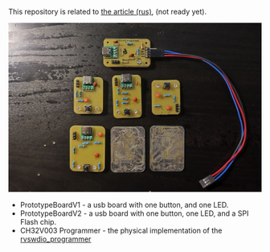This repository is related to [the article (rus)](https://m039.ru/post/rv003usb-first-impression/), (not ready yet).

![Cover](Docs/Cover1.jpg)

- PrototypeBoardV1 - a usb board with one button, and one LED.
- PrototypeBoardV2 - a usb board with one button, one LED, and a SPI Flash chip.
- CH32V003 Programmer - the physical implementation of the [rvswdio_programmer](https://github.com/cnlohr/rv003usb/tree/master/rvswdio_programmer)